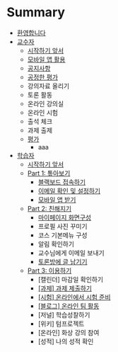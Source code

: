 # Summary

* [환영합니다](README.md)
* [교수자](c2dc-c791-d558-ae30-c55e-c11c.md)
  * [시작하기 앞서](c2dc-c791-d558-ae30-c55e-c11c.md)
  * [모바일 앱 활용](baa8-bc14-c77c-c571-d65c-c6a9.md)
  * [공지사항](ad50-c218-c790/acf5-c9c0-c0ac-d56d.md)
  * [공정한 평가](d3c9-ac00.md)
  * 강의자료 올리기
  * 토론 활동
  * 온라인 강의실
  * 온라인 시험
  * 출석 체크
  * 과제 출제
  * [평가](d3c9-ac00.md)
    * aaa
* [학습자](d559-c2b5-c790/c2dc-c791-d558-ae30-c55e-c11c.md)
  * [시작하기 앞서](d559-c2b5-c790/c2dc-c791-d558-ae30-c55e-c11c.md)
  * [Part 1: 톺아보기](d559-c2b5-c790/part-1-d1ba-c544-bcf4-ae30/be14-b799-bcf4-b4dc-c811-c18d-d558-ae30.md)
    * [블랙보드 접속하기](d559-c2b5-c790/part-1-d1ba-c544-bcf4-ae30/be14-b799-bcf4-b4dc-c811-c18d-d558-ae30.md)
    * [이메일 확인 및 설정하기](d559-c2b5-c790/part-1-d1ba-c544-bcf4-ae30/c774-ba54-c77c-c124-c815-acfc-c571-bc1b-ae30.md)
    * [모바일 앱 받기](d559-c2b5-c790/part-1-d1ba-c544-bcf4-ae30/baa8-bc14-c77c-c571-bc1b-ae30.md)
  * [Part 2: 친해지기](d559-c2b5-c790/part-2-ce5c-d574-c9c0-ae30.md)
    * [마이페이지 화면구성](d559-c2b5-c790/part-2-ce5c-d574-c9c0-ae30/b9c8-c774-d398-c774-c9c0-d654-ba74-ad6c-c131.md)
    * 프로필 사진 꾸미기
    * 코스 기본메뉴 구성
    * 알림 확인하기
    * 교수님에게 이메일 보내기
    * [토론방에 글 남기기](d559-c2b5-c790/part-2-ce5c-d574-c9c0-ae30/d1a0-b860-bc29-c5d0-ae00-b0a8-ae30-ae30.md)
  * [Part 3: 이용하기](d559-c2b5-c790/part-3-c774-c6a9-d558-ae30.md)
    * \[캘린더\] 마감일 확인하기
    * [\[과제\] 과제 제출하기](d559-c2b5-c790/part-3-c774-c6a9-d558-ae30/acfc-c81c5d-acfc-c81c-c81c-cd9c-d558-ae30.md)
    * [\[시험\] 온라인에서 시험 준비](d559-c2b5-c790/part-3-c774-c6a9-d558-ae30/c2dc-d5d85d-c628-b77c-c778-c5d0-c11c-c2dc-d5d8-c900-be44.md)
    * [\[블로그\] 온라인 팀 활동](d559-c2b5-c790/part-3-c774-c6a9-d558-ae30/be14-b85c-adf85d-c628-b77c-c778-d300-d65c-b3d9.md)
    * \[저널\] 학습성찰하기
    * \[위키\] 텀프로젝트
    * \[온라인\] 화상 강의 참여
    * \[성적\] 나의 성적 확인


